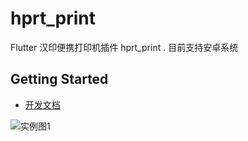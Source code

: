 # hprt_print

Flutter 汉印便携打印机插件 hprt_print . 目前支持安卓系统

## Getting Started

- [开发文档](https://www.yuque.com/bulanni00/whz2kl/fxxmql)
 
![实例图](https://raw.githubusercontent.com/bulanni00/hprt_print/master/example/assets/icon/1024.jpg)1

